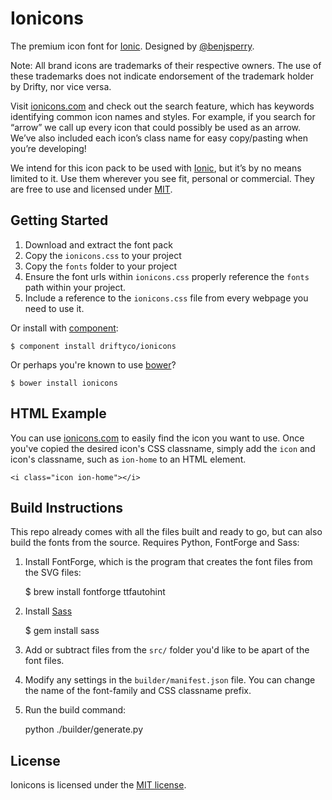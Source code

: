 # Ionicons


The premium icon font for [Ionic](http://ionicframework.com/). Designed by [@benjsperry](https://twitter.com/benjsperry).

Note: All brand icons are trademarks of their respective owners. The use of these trademarks does not indicate endorsement of the trademark holder by Drifty, nor vice versa.

Visit [ionicons.com](http://ionicons.com) and  check out the search feature, which has keywords identifying common icon names and styles. For example, if you search for “arrow” we call up every icon that could possibly be used as an arrow. We’ve also included each icon’s class name for easy copy/pasting when you’re developing!

We intend for this icon pack to be used with [Ionic](http://ionicframework.com/), but it’s by no means limited to it. Use them wherever you see fit, personal or commercial. They are free to use and licensed under [MIT](http://opensource.org/licenses/MIT).


## Getting Started

 1. Download and extract the font pack
 2. Copy the `ionicons.css` to your project
 3. Copy the `fonts` folder to your project
 4. Ensure the font urls within `ionicons.css` properly reference the `fonts` path within your project.
 5. Include a reference to the `ionicons.css` file from every webpage you need to use it.

Or install with [component](https://github.com/component/component):

    $ component install driftyco/ionicons
    
Or perhaps you're known to use [bower](http://bower.io/)?
   
    $ bower install ionicons


## HTML Example

You can use [ionicons.com](http://ionicons.com) to easily find the icon you want to use. Once you've copied the desired icon's CSS classname, simply add the `icon` and icon's classname, such as `ion-home` to an HTML element.

    <i class="icon ion-home"></i>


## Build Instructions

This repo already comes with all the files built and ready to go, but can also build the fonts from the source. Requires Python, FontForge and Sass:

1) Install FontForge, which is the program that creates the font files from the SVG files:

    $ brew install fontforge ttfautohint

2) Install [Sass](http://sass-lang.com/)

    $ gem install sass

3) Add or subtract files from the `src/` folder you'd like to be apart of the font files.

4) Modify any settings in the `builder/manifest.json` file. You can change the name of the font-family and CSS classname prefix.

5) Run the build command:

    python ./builder/generate.py


## License

Ionicons is licensed under the [MIT license](http://opensource.org/licenses/MIT).

